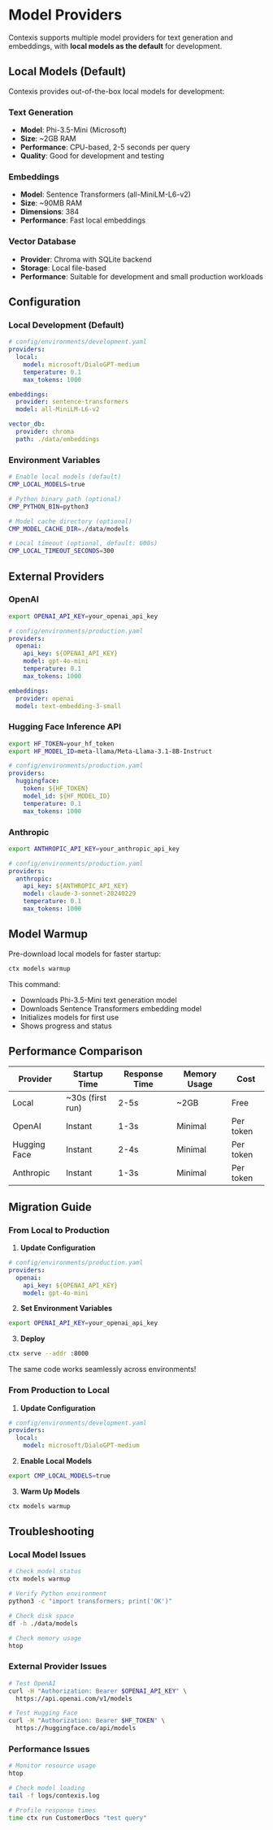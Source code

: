 # Model Providers

Contexis supports multiple model providers for text generation and embeddings, with **local models as the default** for development.

## Local Models (Default)

Contexis provides out-of-the-box local models for development:

### Text Generation
- **Model**: Phi-3.5-Mini (Microsoft)
- **Size**: ~2GB RAM
- **Performance**: CPU-based, 2-5 seconds per query
- **Quality**: Good for development and testing

### Embeddings
- **Model**: Sentence Transformers (all-MiniLM-L6-v2)
- **Size**: ~90MB RAM
- **Dimensions**: 384
- **Performance**: Fast local embeddings

### Vector Database
- **Provider**: Chroma with SQLite backend
- **Storage**: Local file-based
- **Performance**: Suitable for development and small production workloads

## Configuration

### Local Development (Default)
```yaml
# config/environments/development.yaml
providers:
  local:
    model: microsoft/DialoGPT-medium
    temperature: 0.1
    max_tokens: 1000

embeddings:
  provider: sentence-transformers
  model: all-MiniLM-L6-v2

vector_db:
  provider: chroma
  path: ./data/embeddings
```

### Environment Variables
```bash
# Enable local models (default)
CMP_LOCAL_MODELS=true

# Python binary path (optional)
CMP_PYTHON_BIN=python3

# Model cache directory (optional)
CMP_MODEL_CACHE_DIR=./data/models

# Local timeout (optional, default: 600s)
CMP_LOCAL_TIMEOUT_SECONDS=300
```

## External Providers

### OpenAI
```bash
export OPENAI_API_KEY=your_openai_api_key
```

```yaml
# config/environments/production.yaml
providers:
  openai:
    api_key: ${OPENAI_API_KEY}
    model: gpt-4o-mini
    temperature: 0.1
    max_tokens: 1000

embeddings:
  provider: openai
  model: text-embedding-3-small
```

### Hugging Face Inference API
```bash
export HF_TOKEN=your_hf_token
export HF_MODEL_ID=meta-llama/Meta-Llama-3.1-8B-Instruct
```

```yaml
# config/environments/production.yaml
providers:
  huggingface:
    token: ${HF_TOKEN}
    model_id: ${HF_MODEL_ID}
    temperature: 0.1
    max_tokens: 1000
```

### Anthropic
```bash
export ANTHROPIC_API_KEY=your_anthropic_api_key
```

```yaml
# config/environments/production.yaml
providers:
  anthropic:
    api_key: ${ANTHROPIC_API_KEY}
    model: claude-3-sonnet-20240229
    temperature: 0.1
    max_tokens: 1000
```

## Model Warmup

Pre-download local models for faster startup:
```bash
ctx models warmup
```

This command:
- Downloads Phi-3.5-Mini text generation model
- Downloads Sentence Transformers embedding model
- Initializes models for first use
- Shows progress and status

## Performance Comparison

| Provider | Startup Time | Response Time | Memory Usage | Cost |
|----------|-------------|---------------|--------------|------|
| Local | ~30s (first run) | 2-5s | ~2GB | Free |
| OpenAI | Instant | 1-3s | Minimal | Per token |
| Hugging Face | Instant | 2-4s | Minimal | Per token |
| Anthropic | Instant | 1-3s | Minimal | Per token |

## Migration Guide

### From Local to Production

1. **Update Configuration**
```yaml
# config/environments/production.yaml
providers:
  openai:
    api_key: ${OPENAI_API_KEY}
    model: gpt-4o-mini
```

2. **Set Environment Variables**
```bash
export OPENAI_API_KEY=your_openai_api_key
```

3. **Deploy**
```bash
ctx serve --addr :8000
```

The same code works seamlessly across environments!

### From Production to Local

1. **Update Configuration**
```yaml
# config/environments/development.yaml
providers:
  local:
    model: microsoft/DialoGPT-medium
```

2. **Enable Local Models**
```bash
export CMP_LOCAL_MODELS=true
```

3. **Warm Up Models**
```bash
ctx models warmup
```

## Troubleshooting

### Local Model Issues
```bash
# Check model status
ctx models warmup

# Verify Python environment
python3 -c "import transformers; print('OK')"

# Check disk space
df -h ./data/models

# Check memory usage
htop
```

### External Provider Issues
```bash
# Test OpenAI
curl -H "Authorization: Bearer $OPENAI_API_KEY" \
  https://api.openai.com/v1/models

# Test Hugging Face
curl -H "Authorization: Bearer $HF_TOKEN" \
  https://huggingface.co/api/models
```

### Performance Issues
```bash
# Monitor resource usage
htop

# Check model loading
tail -f logs/contexis.log

# Profile response times
time ctx run CustomerDocs "test query"
```
